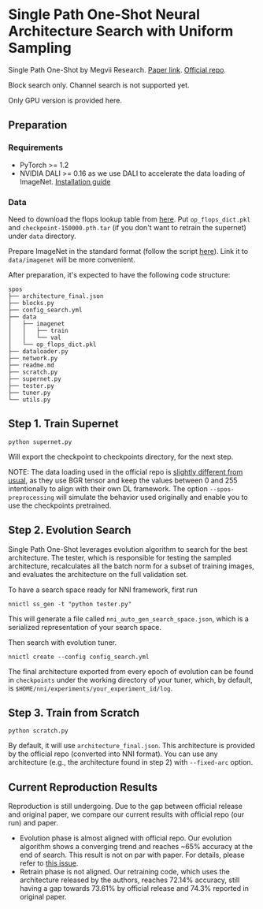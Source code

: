 # Single Path One-Shot Neural Architecture Search with Uniform Sampling

Single Path One-Shot by Megvii Research. [Paper link](https://arxiv.org/abs/1904.00420). [Official repo](https://github.com/megvii-model/SinglePathOneShot).

Block search only. Channel search is not supported yet.

Only GPU version is provided here.

## Preparation

### Requirements

* PyTorch >= 1.2
* NVIDIA DALI >= 0.16 as we use DALI to accelerate the data loading of ImageNet. [Installation guide](https://docs.nvidia.com/deeplearning/sdk/dali-developer-guide/docs/installation.html)

### Data

Need to download the flops lookup table from [here](https://1drv.ms/u/s!Am_mmG2-KsrnajesvSdfsq_cN48?e=aHVppN).
Put `op_flops_dict.pkl` and `checkpoint-150000.pth.tar` (if you don't want to retrain the supernet) under `data` directory.

Prepare ImageNet in the standard format (follow the script [here](https://gist.github.com/BIGBALLON/8a71d225eff18d88e469e6ea9b39cef4)). Link it to `data/imagenet` will be more convenient.

After preparation, it's expected to have the following code structure:

```
spos
├── architecture_final.json
├── blocks.py
├── config_search.yml
├── data
│   ├── imagenet
│   │   ├── train
│   │   └── val
│   └── op_flops_dict.pkl
├── dataloader.py
├── network.py
├── readme.md
├── scratch.py
├── supernet.py
├── tester.py
├── tuner.py
└── utils.py
```

## Step 1. Train Supernet

```
python supernet.py
```

Will export the checkpoint to checkpoints directory, for the next step.

NOTE: The data loading used in the official repo is [slightly different from usual](https://github.com/megvii-model/SinglePathOneShot/issues/5), as they use BGR tensor and keep the values between 0 and 255 intentionally to align with their own DL framework. The option `--spos-preprocessing` will simulate the behavior used originally and enable you to use the checkpoints pretrained.

## Step 2. Evolution Search

Single Path One-Shot leverages evolution algorithm to search for the best architecture. The tester, which is responsible for testing the sampled architecture, recalculates all the batch norm for a subset of training images, and evaluates the architecture on the full validation set.

To have a search space ready for NNI framework, first run

```
nnictl ss_gen -t "python tester.py"
```

This will generate a file called `nni_auto_gen_search_space.json`, which is a serialized representation of your search space.

Then search with evolution tuner.

```
nnictl create --config config_search.yml
```

The final architecture exported from every epoch of evolution can be found in `checkpoints` under the working directory of your tuner, which, by default, is `$HOME/nni/experiments/your_experiment_id/log`.

## Step 3. Train from Scratch

```
python scratch.py
```

By default, it will use `architecture_final.json`. This architecture is provided by the official repo (converted into NNI format). You can use any architecture (e.g., the architecture found in step 2) with `--fixed-arc` option.

## Current Reproduction Results

Reproduction is still undergoing. Due to the gap between official release and original paper, we compare our current results with official repo (our run) and paper.

* Evolution phase is almost aligned with official repo. Our evolution algorithm shows a converging trend and reaches ~65% accuracy at the end of search. This result is not on par with paper. For details, please refer to [this issue](https://github.com/megvii-model/SinglePathOneShot/issues/6).
* Retrain phase is not aligned. Our retraining code, which uses the architecture released by the authors, reaches 72.14% accuracy, still having a gap towards 73.61% by official release and 74.3% reported in original paper.
